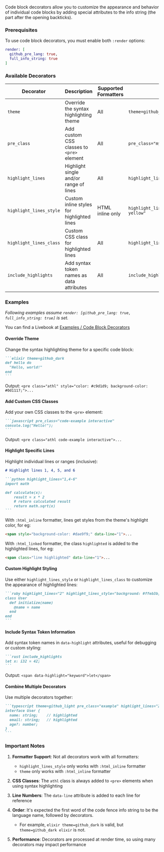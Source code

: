 Code block decorators allow you to customize the appearance and behavior of individual code blocks by adding special attributes to the info string (the part after the opening backticks).

### Prerequisites

To use code block decorators, you must enable both `:render` options:

```elixir
render: [
  github_pre_lang: true,
  full_info_string: true
]
```

### Available Decorators

| Decorator | Description | Supported Formatters | Example |
|-----------|-------------|---------------------|---------|
| `theme` | Override the syntax highlighting theme | All | `theme=github_dark` |
| `pre_class` | Add custom CSS classes to `<pre>` element | All | `pre_class="my-class"` |
| `highlight_lines` | Highlight single and/or range of lines | All | `highlight_lines="1,3-5"` |
| `highlight_lines_style` | Custom inline styles for highlighted lines | HTML inline only | `highlight_lines_style="background: yellow"` |
| `highlight_lines_class` | Custom CSS class for highlighted lines | All | `highlight_lines_class="emphasis"` |
| `include_highlights` | Add syntax token names as data attributes | All | `include_highlights` |

### Examples

_Following examples assume `render: [github_pre_lang: true, full_info_string: true]` is set._

You can find a Livebook at [Examples / Code Block Decorators](https://hexdocs.pm/mdex/code_block_decorators-1.html)

#### Override Theme

Change the syntax highlighting theme for a specific code block:

````md
```elixir theme=github_dark
def hello do
  "Hello, world!"
end
```
````

Output: `<pre class="athl" style="color: #c9d1d9; background-color: #0d1117;">...`

#### Add Custom CSS Classes

Add your own CSS classes to the `<pre>` element:

````md
```javascript pre_class="code-example interactive"
console.log("Hello!");
```
````

Output: `<pre class="athl code-example interactive">...`

#### Highlight Specific Lines

Highlight individual lines or ranges (inclusive):

````md
# Highlight lines 1, 4, 5, and 6

```python highlight_lines="1,4-6"
import math

def calculate(x):
    result = x * 2
    # return calculated result
    return math.sqrt(x)
```
````

With `:html_inline` formatter, lines get styles from the theme's highlight color, for eg:

```html
<span style="background-color: #dae9f9;" data-line="1">...
```

With `:html_linked` formatter, the class `highlighted` is added to the highlighted lines, for eg:

```html
<span class="line highlighted" data-line="1">...
```

#### Custom Highlight Styling

Use either `highlight_lines_style` or `highlight_lines_class` to customize the appearance of highlighted lines:

````md
```ruby highlight_lines="2" highlight_lines_style="background: #ffeb3b; font-weight: bold;"
class User
  def initialize(name)
    @name = name
  end
end
```
````

#### Include Syntax Token Information

Add syntax token names in `data-highlight` attributes, useful for debugging or custom styling:

````md
```rust include_highlights
let x: i32 = 42;
```
````

Output: `<span data-highlight="keyword">let</span>`

#### Combine Multiple Decorators

Use multiple decorators together:

````md
```typescript theme=github_light pre_class="example" highlight_lines="2-3" include_highlights
interface User {
  name: string;    // highlighted
  email: string;   // highlighted
  age?: number;
}
```
````

### Important Notes

1. **Formatter Support**: Not all decorators work with all formatters:
   - `highlight_lines_style` only works with `:html_inline` formatter
   - `theme` only works with `:html_inline` formatter

2. **CSS Classes**: The `athl` class is always added to `<pre>` elements when using syntax highlighting

3. **Line Numbers**: The `data-line` attribute is added to each line for reference

4. **Order**: It's expected the first word of the code fence info string to be the language name, followed by decorators.
   - For example, `elixir theme=github_dark` is valid, but `theme=github_dark elixir` is not.

5. **Performance**: Decorators are processed at render time, so using many decorators may impact performance
